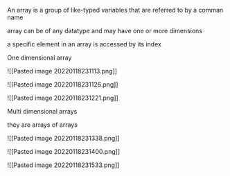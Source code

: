 An array is a group of like-typed variables that are referred to by a comman name

array can be of any datatype and may have one or more dimensions

a specific element in an array is accessed by its index

One dimensional array

![[Pasted image 20220118231113.png]]

![[Pasted image 20220118231126.png]]



![[Pasted image 20220118231221.png]]

Multi dimensional arrays

they are arrays of arrays

![[Pasted image 20220118231338.png]]

![[Pasted image 20220118231400.png]]

![[Pasted image 20220118231533.png]]

